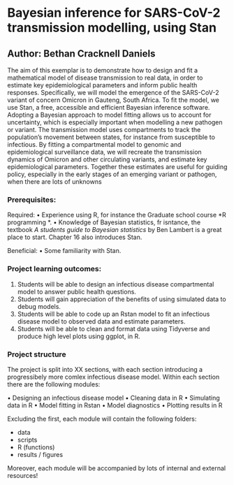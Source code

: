 # Bayesian inference for SARS-CoV-2 transmission modelling, using Stan

## Author: Bethan Cracknell Daniels

The aim of this exemplar is to demonstrate how to design and fit a mathematical model of disease transmission to real data, in order to estimate key epidemiological parameters and inform public health responses. Specifically, we will model the emergence of the SARS-CoV-2 variant of concern Omicron in Gauteng, South Africa. To fit the model, we use Stan, a free, accessible and efficient Bayesian inference software. Adopting a Bayesian approach to model fitting allows us to account for uncertainty, which is especially important when modelling a new pathogen or variant. The transmission model uses compartments to track the population’s movement between states, for instance from susceptible to infectious. By fitting a compartmental model to genomic and epidemiological surveillance data, we will recreate the transmission dynamics of Omicron and other circulating variants, and estimate key epidemiological parameters. Together these estimates are useful for guiding policy, especially in the early stages of an emerging variant or pathogen, when there are lots of unknowns

### Prerequisites:

Required:
•	Experience using R, for instance the Graduate school course *R programming *. 
•	Knowledge of Bayesian statistics, fr isntance, the textbook *A students guide to Bayesian statistics* by Ben Lambert is a great place to start. Chapter 16 also introduces Stan. 

Beneficial:
•	Some familiarity with Stan. 

### Project learning outcomes:

1.	Students will be able to design an infectious disease compartmental model to answer public health questions. 
2.	Students will gain appreciation of the benefits of using simulated data to debug models.  
3.	Students will be able to code up an Rstan model to fit an infectious disease model to observed data and estimate parameters.
4.	Students will be able to clean and format data using Tidyverse and produce high level plots using ggplot, in R. 

### Project structure 

The project is split into XX sections, with each section introducing a progressibely more comlex infectious disease model. Within each section there are the following modules: 

• Designing an infectious disease model 
•	Cleaning data in R
•	Simulating data in R
•	Model fitting in Rstan
•	Model diagnostics 
•	Plotting results in R

Excluding the first, each module will contain the following folders:

- data
- scripts
- R (functions)
- results / figures 

Moreover, each module will be accompanied  by lots of internal and external resources! 

